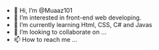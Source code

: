 - 👋 Hi, I’m @Muaaz101
- 👀 I’m interested in front-end web developing.
- 🌱 I’m currently learning Html, CSS, C# and Javas
- 💞️ I’m looking to collaborate on ...
- 📫 How to reach me ...

<!---
Muaaz101/Muaaz101 is a ✨ special ✨ repository because its `README.md` (this file) appears on your GitHub profile.
You can click the Preview link to take a look at your changes.
--->

